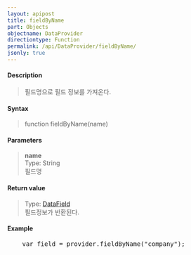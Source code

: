 ```yaml
---
layout: apipost
title: fieldByName
part: Objects
objectname: DataProvider
directiontype: Function
permalink: /api/DataProvider/fieldByName/
jsonly: true
---
```



#### Description

> 필드명으로 필드 정보를 가져온다.

#### Syntax

> function fieldByName(name)

#### Parameters

> **name**  
> Type: String  
> 필드명  

#### Return value

> Type: [DataField](/api/types/DataField)   
> 필드정보가 반환된다.

#### Example

<pre class="prettyprint">
    var field = provider.fieldByName("company");
</pre>

